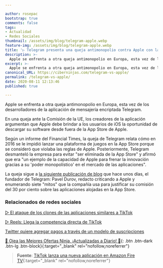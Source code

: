 ```yaml
---

author: rosepac
bootstrap: true
comments: false
tags:
- Actualidad
- Redes Sociales
thumbnail: /assets/img/blog/telegram-apple.webp
feature-img: /assets/img/blog/telegram-apple.webp
title: '▷ Telegram presenta una queja antimonopolio contra Apple con la UE'
description: >-
  Apple se enfrenta a otra queja antimonopolio en Europa, esta vez de los desarrolladores de la aplicación de mensajería encriptada Telegram.
excerpt: >-
  Apple se enfrenta a otra queja antimonopolio en Europa, esta vez de los desarrolladores de la aplicación de mensajería encriptada Telegram.
canonical_URL: https://ciberninjas.com/telegram-vs-apple/
permalink: /telegram-vs-apple/
date: 2020-08-11 12:13:46
published: true

---
```


Apple se enfrenta a otra queja antimonopolio en Europa, esta vez de los desarrolladores de la aplicación de mensajería encriptada Telegram.

En una queja ante la Comisión de la UE, los creadores de la aplicación argumentan que Apple debe brindar a los usuarios de iOS la oportunidad de descargar su software desde fuera de la App Store de Apple.

Según un informe del Financial Times, la queja de Telegram relata cómo en 2016 se le impidió lanzar una plataforma de juegos en la ‌App Store‌ porque se consideró que violaba las reglas de Apple. Posteriormente, Telegram desmanteló la empresa para evitar "ser eliminada de la ‌App Store‌" y afirmó que era "un ejemplo de la capacidad de Apple para frenar la innovación gracias a su 'poder monopolístico' en el mercado de las aplicaciones".

La queja sigue a [la siguiente publicación de blog](https://ciberninjas.com/apple-7-mitos/) que hace unos días, el fundador de Telegram: Pavel Durov, redacto criticando a Apple y enumerando siete "mitos" que la compañía usa para justificar su comisión del 30 por ciento sobre las aplicaciones alojadas en la ‌App Store‌.

### **Relacionados de redes sociales**

[▷ El ataque de los clones de las aplicaciones similares a TikTok](https://ciberninjas.com/clones-tiktok/)

[▷ Reels: Llega la competencia directa de TikTok](https://ciberninjas.com/reels-instagram/)

[Twitter quiere agregar pagos a través de un modelo de suscripciones](https://ciberninjas.com/twitter-quiere-agregar-suscripciones/)

[🎁 Ojea las Mejores Ofertas Ninja, ¡Actualizadas a Diario! 🛒](https://www.amazon.es/shop/cibercursos){: .btn .btn-dark .btn-lg .btn-block}{:target="_blank" rel="nofollow,noreferrer"}

> **Fuente**: [TikTok lanza una nueva aplicación en Amazon Fire TV](https://www.theverge.com/2020/8/6/21357300/tiktok-amazon-fire-tv-app-launch-free-tv-mobile){:target="_blank" rel="nofollow,noreferrer"}